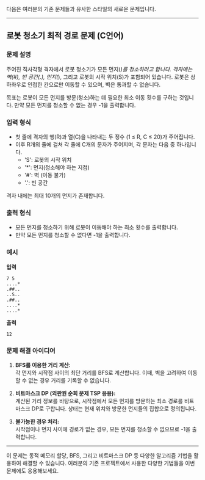 다음은 여러분의 기존 문제들과 유사한 스타일의 새로운 문제입니다.

---

## 로봇 청소기 최적 경로 문제 (C언어)

### 문제 설명
주어진 직사각형 격자에서 로봇 청소기가 모든 먼지(*)를 청소하려고 합니다. 격자에는 벽(#), 빈 공간(.), 먼지(*), 그리고 로봇의 시작 위치(S)가 포함되어 있습니다. 로봇은 상하좌우로 인접한 칸으로만 이동할 수 있으며, 벽은 통과할 수 없습니다.

목표는 로봇이 모든 먼지를 방문(청소)하는 데 필요한 최소 이동 횟수를 구하는 것입니다. 만약 모든 먼지를 청소할 수 없는 경우 -1을 출력합니다.

### 입력 형식
- 첫 줄에 격자의 행(R)과 열(C)을 나타내는 두 정수 (1 ≤ R, C ≤ 20)가 주어집니다.
- 이후 R개의 줄에 걸쳐 각 줄에 C개의 문자가 주어지며, 각 문자는 다음 중 하나입니다.
  - 'S': 로봇의 시작 위치
  - '*': 먼지(청소해야 하는 지점)
  - '#': 벽 (이동 불가)
  - '.': 빈 공간

격자 내에는 최대 10개의 먼지가 존재합니다.

### 출력 형식
- 모든 먼지를 청소하기 위해 로봇이 이동해야 하는 최소 횟수를 출력합니다.
- 만약 모든 먼지를 청소할 수 없다면 -1을 출력합니다.

### 예시

**입력**
```
7 5
....*
.##..
..S..
.##..
....*
....*
```

**출력**
```
12
```

### 문제 해결 아이디어
1. **BFS를 이용한 거리 계산:**  
   각 먼지와 시작점 사이의 최단 거리를 BFS로 계산합니다. 이때, 벽을 고려하여 이동할 수 없는 경우 거리를 기록할 수 없습니다.

2. **비트마스크 DP (외판원 순회 문제 TSP 응용):**  
   계산된 거리 정보를 바탕으로, 시작점에서 모든 먼지를 방문하는 최소 경로를 비트마스크 DP로 구합니다. 상태는 현재 위치와 방문한 먼지들의 집합으로 정의됩니다.

3. **불가능한 경우 처리:**  
   시작점이나 먼지 사이에 경로가 없는 경우, 모든 먼지를 청소할 수 없으므로 -1을 출력합니다.

---

이 문제는 동적 메모리 할당, BFS, 그리고 비트마스크 DP 등 다양한 알고리즘 기법을 활용하여 해결할 수 있습니다. 여러분의 기존 프로젝트에서 사용한 다양한 기법들을 이번 문제에도 응용해보세요.